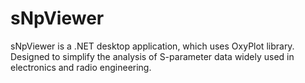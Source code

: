 # sNpViewer
sNpViewer is a .NET desktop application, which uses OxyPlot library. Designed to simplify the analysis of S-parameter data widely used in electronics and radio engineering.
